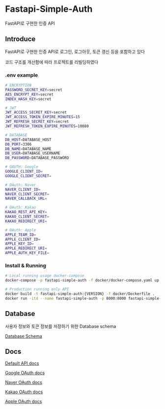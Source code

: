 # Fastapi-Simple-Auth

FastAPI로 구현한 인증 API

## Introduce
FastAPI로 구현한 인증 API로 로그인, 로그아웃, 토큰 갱신 등을 포함하고 있다

코드 구조를 개선함에 따라 프로젝트를 리빌딩하였다

### .env example
```bash
# ENCRYPTION
PASSWORD_SECRET_KEY=secret
AES_ENCRYPT_KEY=secret
INDEX_HASH_KEY=secret

# JWT
JWT_ACCESS_SECRET_KEY=secret
JWT_ACCESS_TOKEN_EXPIRE_MINUTES=15
JWT_REFRESH_SECRET_KEY=secret
JWT_REFRESH_TOKEN_EXPIRE_MINUTES=10080

# DATABASE
DB_HOST=DATABASE_HOST
DB_PORT=3306
DB_NAME=DATABASE_NAME
DB_USER=DATABASE_USERNAME
DB_PASSWORD=DATABASE_PASSWORD

# OAUTH: Google
GOOGLE_CLIENT_ID=
GOOGLE_CLIENT_SECRET=

# OAuth: Naver
NAVER_CLIENT_ID=
NAVER_CLIENT_SECRET=
NAVER_CALLBACK_URL=

# OAuth: Kakao
KAKAO_REST_API_KEY=
KAKAO_CLIENT_SECRET=
KAKAO_REDIRECT_URI=

# OAuth: Apple
APPLE_TEAM_ID=
APPLE_CLIENT_ID=
APPLE_KEY_ID=
APPLE_REDIRECT_URI=
APPLE_AUTH_KEY_FILE=

```

### Install & Running
```bash
# Local running usage docker-compose
docker-compose -p fastapi-simple-auth -f docker/docker-compose.yaml up -d --build

# Production running only API
docker build -t fastapi-simple-auth:{VERSION} -f docker/Dockerfile .
docker run -itd --name fastapi-simple-auth -p 8000:8000 fastapi-simple-auth:{VERSION}
```

## Database

사용자 정보와 토큰 정보를 저장하기 위한 Database schema

[Database Schema](sql/init.sql)


## Docs

[Default API docs](docs/DEFAULT.md)

[Google OAuth docs](docs/GOOGLE_OAUTH.md)

[Naver OAuth docs](docs/NAVER_OAUTH.md)

[Kakao OAuth docs](docs/KAKAO_OAUTH.md)

[Apple OAuth docs](docs/APPLE_OAUTH.md)
